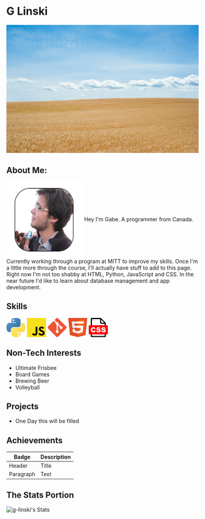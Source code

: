 # G Linski
![Alt text](bannerWheat.jpg "me")


## About Me:
 <img align="center" src="myPic.png" width="200" height="200" />
  Hey I'm Gabe. A programmer from Canada. Currently working through a program at MITT to improve my skills.
  Once I'm a little more through the course, I'll actually have stuff to add to this page.
  Right now I'm not too shabby at HTML, Python, JavaScript and CSS.
  In the near future I'd like to learn about database management and app development.

## Skills
  <img align="center" src="python-icon.png" width="50" height="50" />
  <img align="center" src="js-icon.png" width="50" height="50" />
  <img align="center" src="git-icon.png" width="50" height="50" />
  <img align="center" src="html-icon.png" width="50" height="50" />
  <img align="center" src="css-icon.png" width="50" height="50" />

## Non-Tech Interests
  - Ultimate Frisbee
  - Board Games
  - Brewing Beer
  - Volleyball

## Projects
  - One Day this will be filled

## Achievements
| Badge | Description |
| ----------- | ----------- |
| Header | Title |
| Paragraph | Text |


## The Stats Portion
![g-linski's Stats](https://github-readme-stats.vercel.app/api?username=g-linski&theme=vue&show_icons=true&hide_border=true&count_private=true)




